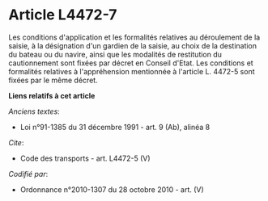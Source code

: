 # Article L4472-7

Les conditions d'application et les formalités relatives au déroulement de la saisie, à la désignation d'un gardien de la
saisie, au choix de la destination du bateau ou du navire, ainsi que les modalités de restitution du cautionnement sont
fixées par décret en Conseil d'Etat. Les conditions et formalités relatives à l'appréhension mentionnée à l'article L. 4472-5
sont fixées par le même décret.

**Liens relatifs à cet article**

_Anciens textes_:

  - Loi n°91-1385 du 31 décembre 1991 - art. 9 (Ab), alinéa 8

_Cite_:

  - Code des transports - art. L4472-5 (V)

_Codifié par_:

  - Ordonnance n°2010-1307 du 28 octobre 2010 - art. (V)

